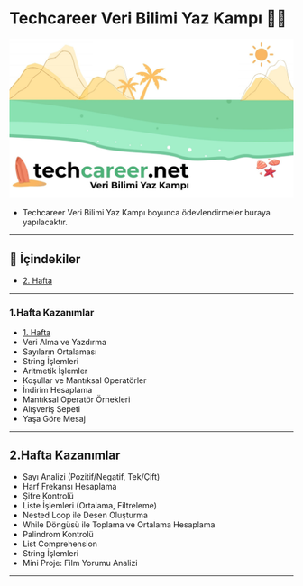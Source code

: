# Techcareer Veri Bilimi Yaz Kampı 🚀✨

![Proje Görseli](https://github.com/berranuralinca/berranuralinca/raw/main/assets/Camp.jpg)

- Techcareer Veri Bilimi Yaz Kampı boyunca ödevlendirmeler buraya yapılacaktır.

---

## 📌 İçindekiler

- [2. Hafta](./2.Hafta/)

---

### 1.Hafta Kazanımlar 

- [1. Hafta](./1.Hafta/)
- Veri Alma ve Yazdırma
- Sayıların Ortalaması
- String İşlemleri
- Aritmetik İşlemler
- Koşullar ve Mantıksal Operatörler
- İndirim Hesaplama
- Mantıksal Operatör Örnekleri
- Alışveriş Sepeti
- Yaşa Göre Mesaj

---

## 2.Hafta Kazanımlar

- Sayı Analizi (Pozitif/Negatif, Tek/Çift)
- Harf Frekansı Hesaplama 
- Şifre Kontrolü 
- Liste İşlemleri (Ortalama, Filtreleme)
- Nested Loop ile Desen Oluşturma
- While Döngüsü ile Toplama ve Ortalama Hesaplama
- Palindrom Kontrolü 
- List Comprehension 
- String İşlemleri 
- Mini Proje: Film Yorumu Analizi 

---

